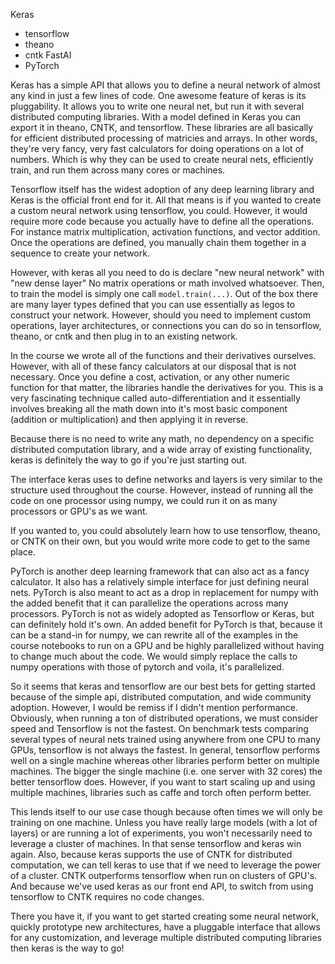 Keras
  - tensorflow
  - theano
  - cntk
FastAI
  - PyTorch

Keras has a simple API that allows you to define a neural network of almost any
kind in just a few lines of code. One awesome feature of keras is its
pluggability. It allows you to write one neural net, but run it with several
distributed computing libraries. With a model defined in Keras you can export
it in theano, CNTK, and tensorflow. These libraries are all basically for
efficient distributed processing of matricies and arrays. In other words,
they're very fancy, very fast calculators for doing operations on a lot of
numbers. Which is why they can be used to create neural nets, efficiently
train, and run them across many cores or machines.

Tensorflow itself has the widest adoption of any deep learning library and
Keras is the official front end for it. All that means is if you wanted to
create a custom neural network using tensorflow, you could. However, it would
require more code because you actually have to define all the operations. For
instance matrix multiplication, activation functions, and vector addition.
Once the operations are defined, you manually chain them together in a sequence
to create your network.

However, with keras all you need to do is declare "new neural network" with
"new dense layer" No matrix operations or math involved whatsoever. Then, to
train the model is simply one call `model.train(...)`. Out of the box there are
many layer types defined that you can use essentially as legos to construct
your network. However, should you need to implement custom operations, layer
architectures, or connections you can do so in tensorflow, theano, or cntk and
then plug in to an existing network.

In the course we wrote all of the functions and their derivatives ourselves.
However, with all of these fancy calculators at our disposal that is not
necessary. Once you define a cost, activation, or any other numeric function
for that matter, the libraries handle the derivatives for you. This is a very
fascinating technique called auto-differentiation and it essentially involves
breaking all the math down into it's most basic component (addition or
multiplication) and then applying it in reverse.

Because there is no need to write any math, no dependency on a
specific distributed computation library, and a wide array of existing
functionality, keras is definitely the way to go if you're just starting out.

The interface keras uses to define networks and layers is very similar to the
structure used throughout the course. However, instead of running all the code
on one processor using numpy, we could run it on as many processors or GPU's as
we want.

If you wanted to, you could absolutely learn how to use tensorflow, theano, or
CNTK on their own, but you would write more code to get to the same place.

PyTorch is another deep learning framework that can also act as a fancy
calculator. It also has a relatively simple interface for just defining neural
nets. PyTorch is also meant to act as a drop in replacement for numpy with the
added benefit that it can parallelize the operations across many processors.
PyTorch is not as widely adopted as Tensorflow or Keras, but can definitely
hold it's own. An added benefit for PyTorch is that, because it can be a
stand-in for numpy, we can rewrite all of the examples in the course notebooks
to run on a GPU and be highly parallelized without having to change much about
the code. We would simply replace the calls to numpy operations with
those of pytorch and voila, it's parallelized.

So it seems that keras and tensorflow are our best bets for getting started
because of the simple api, distributed computation, and wide community adoption.
However, I would be remiss if I didn't mention performance. Obviously, when
running a ton of distributed operations, we must consider speed and Tensorflow
is not the fastest. On benchmark tests comparing several types of neural nets
trained using anywhere from one CPU to many GPUs, tensorflow is not always the
fastest. In general, tensorflow performs well on a single machine whereas other
libraries perform better on multiple machines. The bigger the single machine
(i.e. one server with 32 cores) the better tensorflow does. However, if you
want to start scaling up and using multiple machines, libraries such as caffe
and torch often perform better.

This lends itself to our use case though because often times we will only be
training on one machine. Unless you have really large models (with a lot of
layers) or are running a lot of experiments, you won't necessarily need to
leverage a cluster of machines. In that sense tensorflow and keras win again.
Also, because keras supports the use of CNTK for distributed computation, we
can tell keras to use that if we need to leverage the power of a cluster. CNTK
outperforms tensorflow when run on clusters of GPU's. And because we've used
keras as our front end API, to switch from using tensorflow to CNTK requires no
code changes.

There you have it, if you want to get started creating some neural network,
quickly prototype new architectures, have a pluggable interface that allows for
any customization, and leverage multiple distributed computing libraries then
keras is the way to go!
